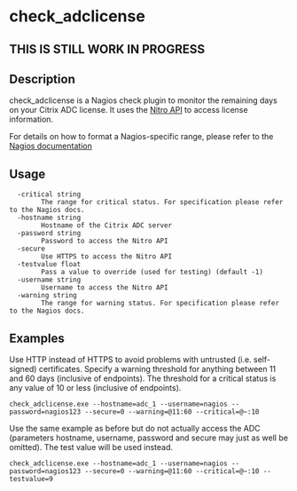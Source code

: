 # check_adclicense

## THIS IS STILL WORK IN PROGRESS

## Description

check_adclicense is a Nagios check plugin to monitor the remaining days on your Citrix ADC license.
It uses the [Nitro API](https://docs.citrix.com/en-us/citrix-adc/current-release/nitro-api.html) to access license information.

For details on how to format a Nagios-specific range, please refer to the [Nagios documentation](https://nagios-plugins.org/doc/guidelines.html#THRESHOLDFORMAT)

## Usage

```shell
  -critical string
        The range for critical status. For specification please refer to the Nagios docs.
  -hostname string
        Hostname of the Citrix ADC server
  -password string
        Password to access the Nitro API
  -secure
        Use HTTPS to access the Nitro API
  -testvalue float
        Pass a value to override (used for testing) (default -1)
  -username string
        Username to access the Nitro API
  -warning string
        The range for warning status. For specification please refer to the Nagios docs.
```

## Examples

Use HTTP instead of HTTPS to avoid problems with untrusted (i.e. self-signed) certificates.
Specify a warning threshold for anything between 11 and 60 days (inclusive of endpoints). The threshold for a critical status is any value of 10 or less (inclusive of endpoints).

```shell
check_adclicense.exe --hostname=adc_1 --username=nagios --password=nagios123 --secure=0 --warning=@11:60 --critical=@~:10
```

Use the same example as before but do not actually access the ADC (parameters hostname, username, password and secure may just as well be omitted). The test value will be used instead.

```shell
check_adclicense.exe --hostname=adc_1 --username=nagios --password=nagios123 --secure=0 --warning=@11:60 --critical=@~:10 --testvalue=9
```
